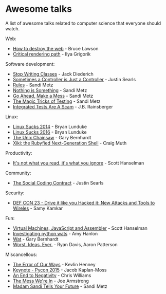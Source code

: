 # Awesome talks
A list of awesome talks related to computer science that everyone should watch.

Web:
* [How to destroy the web](https://www.youtube.com/watch?v=OXX3PwJhqUY) - Bruce Lawson
* [Critical rendering path](https://www.youtube.com/watch?v=PkOBnYxqj3k) - Ilya Grigorik

Software development:
* [Stop Writing Classes](https://www.youtube.com/watch?v=o9pEzgHorH0) - Jack Diederich
* [Sometimes a Controller is Just a Controller](https://www.youtube.com/watch?v=MSgR-hJjdTo) - Justin Searls
* [Rules](https://www.youtube.com/watch?v=npOGOmkxuio) - Sandi Metz
* [Nothing is Something](https://www.youtube.com/watch?v=9lv2lBq6x4A) - Sandi Metz
* [Go Ahead, Make a Mess](https://www.youtube.com/watch?v=f5I1iyso29U) - Sandi Metz
* [The Magic Tricks of Testing](https://www.youtube.com/watch?v=URSWYvyc42M) - Sandi Metz
* [Integrated Tests Are A Scam](https://vimeo.com/80533536) - J.B. Rainsberger

Linux:
* [Linux Sucks 2014](https://www.youtube.com/watch?v=5pOxlazS3zs) - Bryan Lunduke
* [Linux Sucks 2016](https://www.youtube.com/watch?v=WipM3SAYqK4) - Bryan Lunduke
* [The Unix Chainsaw](https://www.youtube.com/watch?v=sCZJblyT_XM) - Gary Bernhardt
* [Xiki: the Rubyfied Next-Generation Shell](https://www.youtube.com/watch?v=QqOrQN0bxNE) - Craig Muth

Productivity:
* [It's not what you read, it's what you ignore](https://www.youtube.com/watch?v=IWPgUn8tL8s) - Scott Hanselman

Community:
* [The Social Coding Contract](https://www.youtube.com/watch?v=e_-qV8waPVM) - Justin Searls

Security:
* [DEF CON 23 - Drive it like you Hacked it: New Attacks and Tools to Wireles](https://www.youtube.com/watch?v=UNgvShN4USU) - Samy Kamkar

Fun:
* [Virtual Machines, JavaScript and Assembler](https://www.youtube.com/watch?v=UzyoT4DziQ4) - Scott Hanselman
* [Investigating python wats](https://www.youtube.com/watch?v=sH4XF6pKKmk) - Amy Hanlon
* [Wat](https://www.destroyallsoftware.com/talks/wat) - Gary Bernhardt
* [Worst. Ideas. Ever.](https://www.youtube.com/watch?v=sLb7Uz9KOqc) - Ryan Davis, Aaron Patterson

Miscancellous:
* [The Error of Our Ways](https://www.youtube.com/watch?v=IiGXq3yY70o) - Kevlin Henney
* [Keynote - Pycon 2015](https://www.youtube.com/watch?v=hIJdFxYlEKE) - Jacob Kaplan-Moss
* [An End to Negativity](https://www.youtube.com/watch?v=17rkSdkc5TI) - Chris Williams
* [The Mess We're In](https://www.youtube.com/watch?v=lKXe3HUG2l4) - Joe Armstrong
* [Madam Sandi Tells Your Future](https://www.youtube.com/watch?v=JOM5_V5jLAs) - Sandi Metz
